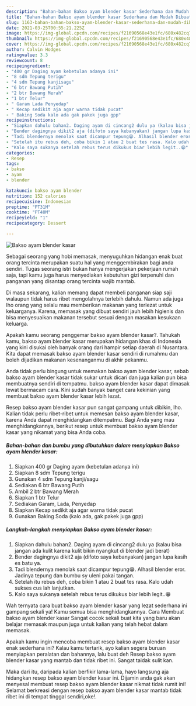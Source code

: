 ```yaml
---
description: "Bahan-bahan Bakso ayam blender kasar Sederhana dan Mudah Dibuat"
title: "Bahan-bahan Bakso ayam blender kasar Sederhana dan Mudah Dibuat"
slug: 1163-bahan-bahan-bakso-ayam-blender-kasar-sederhana-dan-mudah-dibuat
date: 2021-03-25T00:55:21.225Z
image: https://img-global.cpcdn.com/recipes/f21690568e43e1fc/680x482cq70/bakso-ayam-blender-kasar-foto-resep-utama.jpg
thumbnail: https://img-global.cpcdn.com/recipes/f21690568e43e1fc/680x482cq70/bakso-ayam-blender-kasar-foto-resep-utama.jpg
cover: https://img-global.cpcdn.com/recipes/f21690568e43e1fc/680x482cq70/bakso-ayam-blender-kasar-foto-resep-utama.jpg
author: Calvin Hodges
ratingvalue: 3.3
reviewcount: 8
recipeingredient:
- "400 gr Daging ayam kebetulan adanya ini"
- "8 sdm Tepung terigu"
- "4 sdm Tepung kanjisagu"
- "6 btr Bawang Putih"
- "2 btr Bawang Merah"
- "1 btr Telur"
- " Garam Lada Penyedap"
- " Kecap sedikit aja agar warna tidak pucat"
- " Baking Soda kalo ada gak pakek juga gpp"
recipeinstructions:
- "Siapkan dahulu bahan2. Daging ayam di cincang2 dulu ya (kalau bisa jangan ada kulit karena kulit bikin nyangkut di blender jadi berat)"
- "Bender dagingnya dikit2 aja (difoto saya kebanyakan) jangan lupa kasih es batu ya."
- "Tadi blendernya menolak saat dicampur tepung😁. Alhasil blender eror. Jadinya tepung dan bumbu sy uleni pakai tangan."
- "Setelah itu rebus deh, coba bikin 1 atau 2 buat tes rasa. Kalo udah sukses cus lah lanjutkan."
- "Kalo saya sukanya setelah rebus terus dikukus biar lebih legit..😁"
categories:
- Resep
tags:
- bakso
- ayam
- blender

katakunci: bakso ayam blender 
nutrition: 152 calories
recipecuisine: Indonesian
preptime: "PT31M"
cooktime: "PT40M"
recipeyield: "1"
recipecategory: Dessert

---
```



![Bakso ayam blender kasar](https://img-global.cpcdn.com/recipes/f21690568e43e1fc/680x482cq70/bakso-ayam-blender-kasar-foto-resep-utama.jpg)

Sebagai seorang yang hobi memasak, menyuguhkan hidangan enak buat orang tercinta merupakan suatu hal yang menggembirakan bagi anda sendiri. Tugas seorang istri bukan hanya mengerjakan pekerjaan rumah saja, tapi kamu juga harus menyediakan kebutuhan gizi terpenuhi dan panganan yang disantap orang tercinta wajib mantab.

Di masa  sekarang, kalian memang dapat membeli panganan siap saji walaupun tidak harus ribet mengolahnya terlebih dahulu. Namun ada juga lho orang yang selalu mau memberikan makanan yang terlezat untuk keluarganya. Karena, memasak yang dibuat sendiri jauh lebih higienis dan bisa menyesuaikan makanan tersebut sesuai dengan masakan kesukaan keluarga. 



Apakah kamu seorang penggemar bakso ayam blender kasar?. Tahukah kamu, bakso ayam blender kasar merupakan hidangan khas di Indonesia yang kini disukai oleh banyak orang dari hampir setiap daerah di Nusantara. Kita dapat memasak bakso ayam blender kasar sendiri di rumahmu dan boleh dijadikan makanan kesenanganmu di akhir pekanmu.

Anda tidak perlu bingung untuk memakan bakso ayam blender kasar, sebab bakso ayam blender kasar tidak sukar untuk dicari dan juga kalian pun bisa membuatnya sendiri di tempatmu. bakso ayam blender kasar dapat dimasak lewat bermacam cara. Kini sudah banyak banget cara kekinian yang membuat bakso ayam blender kasar lebih lezat.

Resep bakso ayam blender kasar pun sangat gampang untuk dibikin, lho. Kalian tidak perlu ribet-ribet untuk memesan bakso ayam blender kasar, karena Anda dapat menghidangkan ditempatmu. Bagi Anda yang mau menghidangkannya, berikut resep untuk membuat bakso ayam blender kasar yang nikamat yang bisa Anda coba.

<!--inarticleads1-->

##### Bahan-bahan dan bumbu yang dibutuhkan dalam menyiapkan Bakso ayam blender kasar:

1. Siapkan 400 gr Daging ayam (kebetulan adanya ini)
1. Siapkan 8 sdm Tepung terigu
1. Gunakan 4 sdm Tepung kanji/sagu
1. Sediakan 6 btr Bawang Putih
1. Ambil 2 btr Bawang Merah
1. Siapkan 1 btr Telur
1. Sediakan  Garam, Lada, Penyedap
1. Siapkan  Kecap sedikit aja agar warna tidak pucat
1. Gunakan  Baking Soda (kalo ada, gak pakek juga gpp)




<!--inarticleads2-->

##### Langkah-langkah menyiapkan Bakso ayam blender kasar:

1. Siapkan dahulu bahan2. Daging ayam di cincang2 dulu ya (kalau bisa jangan ada kulit karena kulit bikin nyangkut di blender jadi berat)
1. Bender dagingnya dikit2 aja (difoto saya kebanyakan) jangan lupa kasih es batu ya.
1. Tadi blendernya menolak saat dicampur tepung😁. Alhasil blender eror. Jadinya tepung dan bumbu sy uleni pakai tangan.
1. Setelah itu rebus deh, coba bikin 1 atau 2 buat tes rasa. Kalo udah sukses cus lah lanjutkan.
1. Kalo saya sukanya setelah rebus terus dikukus biar lebih legit..😁




Wah ternyata cara buat bakso ayam blender kasar yang lezat sederhana ini gampang sekali ya! Kamu semua bisa menghidangkannya. Cara Membuat bakso ayam blender kasar Sangat cocok sekali buat kita yang baru akan belajar memasak maupun juga untuk kalian yang telah hebat dalam memasak.

Apakah kamu ingin mencoba membuat resep bakso ayam blender kasar enak sederhana ini? Kalau kamu tertarik, ayo kalian segera buruan menyiapkan peralatan dan bahannya, lalu buat deh Resep bakso ayam blender kasar yang mantab dan tidak ribet ini. Sangat taidak sulit kan. 

Maka dari itu, daripada kalian berfikir lama-lama, hayo langsung aja hidangkan resep bakso ayam blender kasar ini. Dijamin anda gak akan menyesal membuat resep bakso ayam blender kasar nikmat tidak rumit ini! Selamat berkreasi dengan resep bakso ayam blender kasar mantab tidak ribet ini di tempat tinggal sendiri,oke!.

